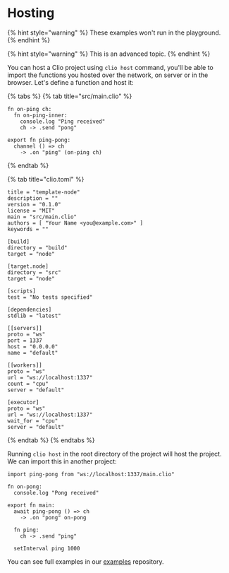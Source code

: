# Hosting

{% hint style="warning" %}
These examples won't run in the playground.
{% endhint %}

{% hint style="warning" %}
This is an advanced topic.
{% endhint %}

You can host a Clio project using `clio host` command, you'll be able to import the functions you hosted over the network, on server or in the browser. Let's define a function and host it:

{% tabs %}
{% tab title="src/main.clio" %}

```text
fn on-ping ch:
  fn on-ping-inner:
    console.log "Ping received"
    ch -> .send "pong"

export fn ping-pong:
  channel () => ch
    -> .on "ping" (on-ping ch)
```

{% endtab %}

{% tab title="clio.toml" %}

```text
title = "template-node"
description = ""
version = "0.1.0"
license = "MIT"
main = "src/main.clio"
authors = [ "Your Name <you@example.com>" ]
keywords = ""

[build]
directory = "build"
target = "node"

[target.node]
directory = "src"
target = "node"

[scripts]
test = "No tests specified"

[dependencies]
stdlib = "latest"

[[servers]]
proto = "ws"
port = 1337
host = "0.0.0.0"
name = "default"

[[workers]]
proto = "ws"
url = "ws://localhost:1337"
count = "cpu"
server = "default"

[executor]
proto = "ws"
url = "ws://localhost:1337"
wait_for = "cpu"
server = "default"
```

{% endtab %}
{% endtabs %}

Running `clio host` in the root directory of the project will host the project. We can import this in another project:

```text
import ping-pong from "ws://localhost:1337/main.clio"

fn on-pong:
  console.log "Pong received"

export fn main:
  await ping-pong () => ch
    -> .on "pong" on-pong

  fn ping:
    ch -> .send "ping"

  setInterval ping 1000
```

You can see full examples in our [examples](https://github.com/clio-lang/examples) repository.
